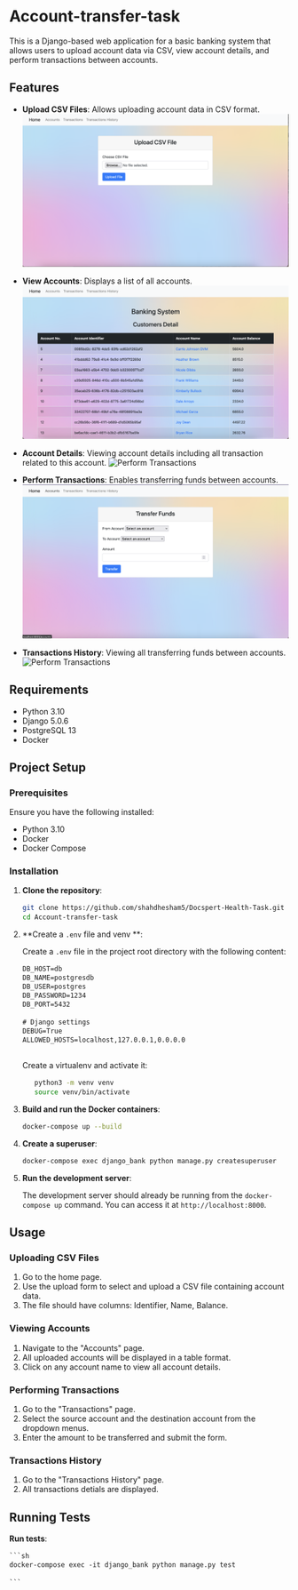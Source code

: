 # Account-transfer-task

This is a Django-based web application for a basic banking system that allows users to upload account data via CSV, view account details, and perform transactions between accounts.

## Features

- **Upload CSV Files**: Allows uploading account data in CSV format.
  ![Upload CSV Form](images/upload.png)
- **View Accounts**: Displays a list of all accounts.
  ![View Accounts](images/accounts.png)
- **Account Details**: Viewing account details including all transaction related to this account.
  ![Perform Transactions](images/account\details.png)
  
- **Perform Transactions**: Enables transferring funds between accounts.
  ![Perform Transactions](images/transaction.png)
- **Transactions History**: Viewing all transferring funds between accounts.
  ![Perform Transactions](images/transactions\history.png)

  
## Requirements

- Python 3.10
- Django 5.0.6
- PostgreSQL 13
- Docker

## Project Setup

### Prerequisites

Ensure you have the following installed:

- Python 3.10
- Docker
- Docker Compose

### Installation

1. **Clone the repository**:

    ```sh
    git clone https://github.com/shahdhesham5/Docspert-Health-Task.git
    cd Account-transfer-task
    ```

2. **Create a `.env` file and venv **:

    Create a `.env` file in the project root directory with the following content:

    ```env
    DB_HOST=db
    DB_NAME=postgresdb
    DB_USER=postgres
    DB_PASSWORD=1234
    DB_PORT=5432
    
    # Django settings
    DEBUG=True
    ALLOWED_HOSTS=localhost,127.0.0.1,0.0.0.0


    ```
   Create a virtualenv and activate it:
   ```sh
      python3 -m venv venv
      source venv/bin/activate
   ```
4. **Build and run the Docker containers**:

    ```sh
    docker-compose up --build
    ```

5. **Create a superuser**:

    ```sh
    docker-compose exec django_bank python manage.py createsuperuser
    ```

6. **Run the development server**:

    The development server should already be running from the `docker-compose up` command. You can access it at `http://localhost:8000`.

## Usage

### Uploading CSV Files

1. Go to the home page.
2. Use the upload form to select and upload a CSV file containing account data.
3. The file should have columns: Identifier, Name, Balance.

### Viewing Accounts

1. Navigate to the "Accounts" page.
2. All uploaded accounts will be displayed in a table format.
3. Click on any account name to view all account details.

### Performing Transactions

1. Go to the "Transactions" page.
2. Select the source account and the destination account from the dropdown menus.
3. Enter the amount to be transferred and submit the form.

### Transactions History 

1. Go to the "Transactions History" page.
2. All transactions detials are displayed.


## Running Tests
  **Run tests**:

    ```sh
    docker-compose exec -it django_bank python manage.py test

    ```

